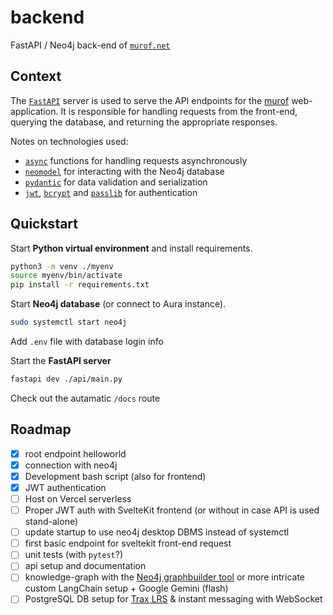 # backend
FastAPI / Neo4j back-end of [`murof.net`](https://murof.net)


## Context

The [`FastAPI`](https://fastapi.tiangolo.com/tutorial/first-steps/) server is used to serve the API endpoints for the [murof](https://murof.net) web-application. It is responsible for handling requests from the front-end, querying the database, and returning the appropriate responses.

Notes on technologies used:
- [`async`](https://docs.python.org/3/library/asyncio.html) functions for handling requests asynchronously
- [`neomodel`](https://neomodel.readthedocs.io/en/latest/) for interacting with the Neo4j database
- [`pydantic`](https://docs.pydantic.dev/latest/) for data validation and serialization
- [`jwt`](https://jwt.io/), [`bcrypt`](https://github.com/pyca/bcrypt/) and [`passlib`](https://passlib.readthedocs.io/en/stable/) for authentication

## Quickstart

Start **Python virtual environment** and install requirements.

```bash
python3 -m venv ./myenv
source myenv/bin/activate
pip install -r requirements.txt
```

Start **Neo4j database** (or connect to Aura instance).

```bash
sudo systemctl start neo4j
```
Add `.env` file with database login info

Start the **FastAPI server**

```bash
fastapi dev ./api/main.py
```

Check out the autamatic `/docs` route

## Roadmap
- [x] root endpoint helloworld
- [x] connection with neo4j
- [x] Development bash script (also for frontend)
- [x] JWT authentication
- [ ] Host on Vercel serverless
- [ ] Proper JWT auth with SvelteKit frontend (or without in case API is used stand-alone)
- [ ] update startup to use neo4j desktop DBMS instead of systemctl
- [ ] first basic endpoint for sveltekit front-end request
- [ ] unit tests (with `pytest`?)
- [ ] api setup and documentation
- [ ] knowledge-graph with the [Neo4j graphbuilder tool](https://llm-graph-builder.neo4jlabs.com/) or more intricate custom LangChain setup + Google Gemini (flash)
- [ ] PostgreSQL DB setup for [Trax LRS](https://traxlrs.com/) & instant messaging with WebSocket
